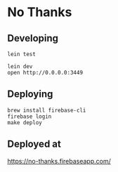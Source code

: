 # No Thanks

## Developing

```
lein test

lein dev 
open http://0.0.0.0:3449
```

## Deploying

```
brew install firebase-cli
firebase login
make deploy
```

## Deployed at

https://no-thanks.firebaseapp.com/
